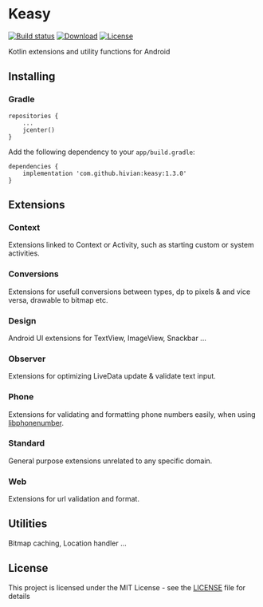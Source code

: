 # Keasy

[![Build status](https://travis-ci.org/hivian/keasy.svg?branch=master)](https://travis-ci.org/hivian/keasy)
[![Download](https://api.bintray.com/packages/hivian/maven/keasy/images/download.svg?version=1.3.0)](https://bintray.com/hivian/maven/keasy/1.3.0/link)
[![License](https://img.shields.io/badge/License-MIT-blue)](https://github.com/hivian/keasy/edit/master/LICENSE)

Kotlin extensions and utility functions for Android

## Installing

### Gradle

```
repositories {
    ...
    jcenter()
}
```

Add the following dependency to your `app/build.gradle`:
```
dependencies {
    implementation 'com.github.hivian:keasy:1.3.0'
}
```

## Extensions

### Context

Extensions linked to Context or Activity, such as starting custom or system activities.

### Conversions

Extensions for usefull conversions between types, dp to pixels & and vice versa, drawable to bitmap etc.

### Design

Android UI extensions for TextView, ImageView, Snackbar ... 

### Observer

Extensions for optimizing LiveData update & validate text input.

### Phone

Extensions for validating and formatting phone numbers easily, when using [libphonenumber](https://github.com/google/libphonenumber).

### Standard

General purpose extensions unrelated to any specific domain.

### Web

Extensions for url validation and format.

## Utilities

Bitmap caching, Location handler ...

## License

This project is licensed under the MIT License - see the [LICENSE](LICENSE) file for details
